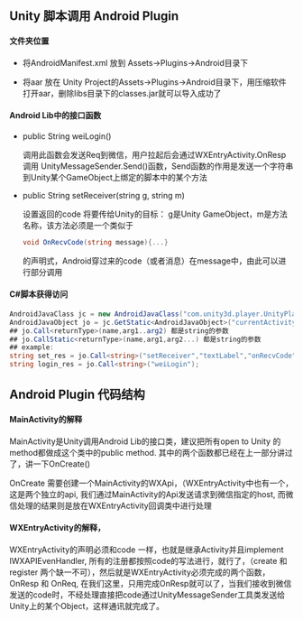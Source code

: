 

## Unity 脚本调用 Android Plugin

#### 文件夹位置

- 将AndroidManifest.xml 放到 Assets->Plugins->Android目录下

- 将aar 放在 Unity Project的Assets->Plugins->Android目录下，用压缩软件打开aar，删除libs目录下的classes.jar就可以导入成功了

#### Android Lib中的接口函数

- public String weiLogin()

  调用此函数会发送Req到微信，用户拉起后会通过WXEntryActivity.OnResp 调用 UnityMessageSender.Send()函数，Send函数的作用是发送一个字符串到Unity某个GameObject上绑定的脚本中的某个方法

- public  String setReceiver(string g, string m)

  设置返回的code 将要传给Unity的目标： g是Unity GameObject，m是方法名称，该方法必须是一个类似于

  ``` c#
  void OnRecvCode(string message){...}
  ```

  的声明式，Android穿过来的code（或者消息）在message中，由此可以进行部分调用

#### C#脚本获得访问

``` c#
AndroidJavaClass jc = new AndroidJavaClass("com.unity3d.player.UnityPlayer");
AndroidJavaObject jo = jc.GetStatic<AndroidJavaObject>("currentActivity");
## jo.Call<returnType>(name,arg1..arg2) 都是string的参数
## jo.CallStatic<returnType>(name,arg1,arg2...) 都是string的参数
## example:
string set_res = jo.Call<string>("setReceiver","textLabel","onRecvCode");
string login_res = jo.Call<string>("weiLogin");
```

## Android Plugin 代码结构

#### MainActivity的解释

MainActivity是Unity调用Android Lib的接口类，建议把所有open to Unity 的method都做成这个类中的public method. 其中的两个函数都已经在上一部分讲过了，讲一下OnCreate()

OnCreate 需要创建一个MainActivity的WXApi，（WXEntryActivity中也有一个，这是两个独立的api, 我们通过MainActivity的Api发送请求到微信指定的host, 而微信处理的结果则是放在WXEntryActivity回调类中进行处理

#### WXEntryActivity的解释，

WXEntryActivity的声明必须和code 一样，也就是继承Activity并且implement IWXAPIEvenHandler, 所有的注册都按照code的写法进行，就行了，（create 和 register 两个缺一不可），然后就是WXEntryActivity必须完成的两个函数，OnResp 和 OnReq, 在我们这里，只用完成OnResp就可以了，当我们接收到微信发送的code时，不经处理直接把code通过UnityMessageSender工具类发送给Unity上的某个Object，这样通讯就完成了。


